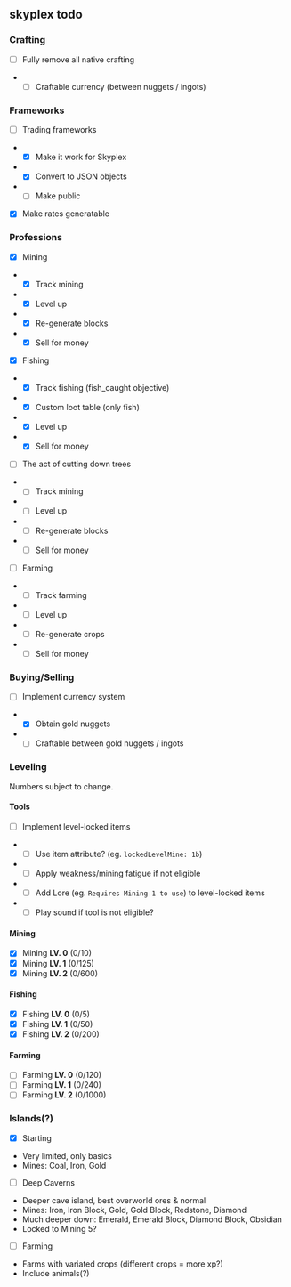 ## skyplex todo

### Crafting

- [ ] Fully remove all native crafting
- - [ ] Craftable currency (between nuggets / ingots)

### Frameworks

- [ ] Trading frameworks
- - [x] Make it work for Skyplex
- - [x] Convert to JSON objects
- - [ ] Make public

- [x] Make rates generatable

### Professions

- [x] Mining
- - [x] Track mining
- - [x] Level up
- - [x] Re-generate blocks
- - [x] Sell for money
- [x] Fishing
- - [x] Track fishing (fish_caught objective)
- - [x] Custom loot table (only fish)
- - [x] Level up
- - [x] Sell for money
- [ ] The act of cutting down trees
- - [ ] Track mining
- - [ ] Level up
- - [ ] Re-generate blocks
- - [ ] Sell for money
- [ ] Farming
- - [ ] Track farming
- - [ ] Level up
- - [ ] Re-generate crops
- - [ ] Sell for money

### Buying/Selling

- [ ] Implement currency system
- - [x] Obtain gold nuggets
- - [ ] Craftable between gold nuggets / ingots

### Leveling
Numbers subject to change.

#### Tools
- [ ] Implement level-locked items
- - [ ] Use item attribute? (eg. `lockedLevelMine: 1b`)
- - [ ] Apply weakness/mining fatigue if not eligible
- - [ ] Add Lore (eg. `Requires Mining 1 to use`) to level-locked items
- - [ ] Play sound if tool is not eligible?

#### Mining
- [x] Mining **LV. 0** (0/10)
- [x] Mining **LV. 1** (0/125)
- [x] Mining **LV. 2** (0/600)

#### Fishing
- [x] Fishing **LV. 0** (0/5)
- [x] Fishing **LV. 1** (0/50)
- [x] Fishing **LV. 2** (0/200)

#### Farming
- [ ] Farming **LV. 0** (0/120)
- [ ] Farming **LV. 1** (0/240)
- [ ] Farming **LV. 2** (0/1000)

### Islands(?)

- [x] Starting
- Very limited, only basics
- Mines: Coal, Iron, Gold
- [ ] Deep Caverns
- Deeper cave island, best overworld ores & normal
- Mines: Iron, Iron Block, Gold, Gold Block, Redstone, Diamond
- Much deeper down: Emerald, Emerald Block, Diamond Block, Obsidian
- Locked to Mining 5?
- [ ] Farming
- Farms with variated crops (different crops = more xp?)
- Include animals(?)